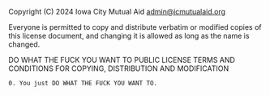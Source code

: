 Copyright (C) 2024 Iowa City Mutual Aid <admin@icmutualaid.org>

Everyone is permitted to copy and distribute verbatim or modified copies of this license document, and changing it is allowed as long as the name is changed.

DO WHAT THE FUCK YOU WANT TO PUBLIC LICENSE
TERMS AND CONDITIONS FOR COPYING, DISTRIBUTION AND MODIFICATION

    0. You just DO WHAT THE FUCK YOU WANT TO.
